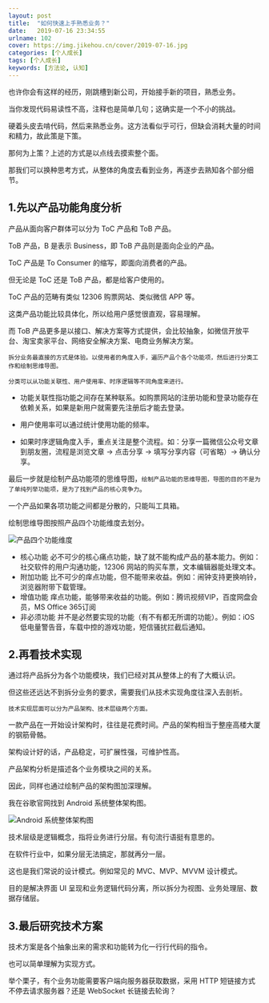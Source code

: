 ```yaml
---
layout: post
title:  "如何快速上手熟悉业务？"
date:   2019-07-16 23:34:55
urlname: 102
cover: https://img.jikehou.cn/cover/2019-07-16.jpg
categories: [个人成长]
tags: [个人成长]
keywords: [方法论, 认知]
---
```

也许你会有这样的经历，刚跳槽到新公司，开始接手新的项目，熟悉业务。

当你发现代码易读性不高，注释也是简单几句；这确实是一个不小的挑战。

硬着头皮去啃代码，然后来熟悉业务。这方法看似乎可行，但缺会消耗大量的时间和精力，故此策是下策。

那何为上策？上述的方式是以点线去摸索整个面。

那我们可以换种思考方式，从整体的角度去看到业务，再逐步去熟知各个部分细节。
<!-- more -->
## 1.先以产品功能角度分析
产品从面向客户群体可以分为 ToC 产品和 ToB 产品。

ToB 产品，B 是表示 Business，即 ToB 产品则是面向企业的产品。

ToC 产品是 To Consumer 的缩写，即面向消费者的产品。

但无论是 ToC 还是 ToB 产品，都是给客户使用的。

ToC 产品的范畴有类似 12306 购票网站、类似微信 APP 等。

这类产品功能比较具体化，所以给用户感觉很直观，容易理解。

而 ToB 产品更多是以接口、解决方案等方式提供，会比较抽象，如微信开放平台、淘宝卖家平台、网络安全解决方案、电商业务解决方案。

`拆分业务最直接的方式是体验。以使用者的角度入手，遍历产品个各个功能项，然后进行分类工作和绘制思维导图。`

`分类可以从功能关联性、用户使用率、时序逻辑等不同角度来进行。`

- 功能关联性指功能之间存在某种联系。如购票网站的注册功能和登录功能存在依赖关系，如果是新用户就需要先注册后才能去登录。

- 用户使用率可以通过统计使用功能的频率。

- 如果时序逻辑角度入手，重点关注是整个流程。如：分享一篇微信公众号文章到朋友圈，流程是浏览文章 -> 点击分享 -> 填写分享内容（可省略）-> 确认分享。

最后一步就是绘制产品功能项的思维导图，`绘制产品功能的思维导图，导图的目的不是为了单纯列举功能项，是为了找到产品的核心竞争力`。

一个产品如果各项功能之间都是分散的，只能叫工具箱。

绘制思维导图按照产品四个功能维度去划分。

![产品四个功能维度](https://img.jikehou.cn/img/142_1.jpg)

- 核心功能
    必不可少的核心痛点功能，缺了就不能构成产品的基本能力。例如：社交软件的用户沟通功能，12306 网站的购买车票，文本编辑器能处理文本。
- 附加功能
    比不可少的痒点功能，但不能带来收益。例如：闹钟支持更换响铃，浏览器附带下载管理。
- 增值功能
    痒点功能，能够带来收益的功能。例如：腾讯视频VIP，百度网盘会员，MS Office 365订阅
- 非必须功能
    并不是必然要实现的功能（有不有都无所谓的功能）。例如：iOS 低电量警告音，车载中控的游戏功能，短信骚扰拦截后通知。

## 2.再看技术实现
通过将产品拆分为各个功能模块，我们已经对其从整体上的有了大概认识。

但这些还远达不到拆分业务的要求，需要我们从技术实现角度往深入去剖析。

`技术实现层面可以分为产品架构、技术层级两个方面。`

一款产品在一开始设计架构时，往往是花费时间。产品的架构相当于整座高楼大厦的钢筋骨骼。

架构设计好的话，产品稳定，可扩展性强，可维护性高。

产品架构分析是描述各个业务模块之间的关系。

因此，同样也通过绘制产品的架构图加深理解。

我在谷歌官网找到 Android 系统整体架构图。

![Android 系统整体架构图](https://img.jikehou.cn/img/142_2.png)

技术层级是逻辑概念，指将业务进行分层。有句流行语挺有意思的。

在软件行业中，如果分层无法搞定，那就再分一层。

这也是我们常说的设计模式。例如常见的 MVC、MVP、MVVM 设计模式。

目的是解决界面 UI 呈现和业务逻辑代码分离，所以拆分为视图、业务处理层、数据存储层。

## 3.最后研究技术方案
技术方案是各个抽象出来的需求和功能转为化一行行代码的指令。

也可以简单理解为实现方式。

举个栗子，有个业务功能需要客户端向服务器获取数据，采用 HTTP 短链接方式不停去请求服务器？还是 WebSocket 长链接去轮询？

